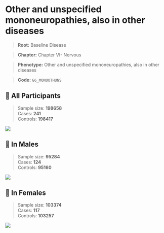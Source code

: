 # Other and unspecified mononeuropathies, also in other diseases

> **Root:** Baseline Disease  

> **Chapter:** Chapter VI- Nervous  

> **Phenotype:** Other and unspecified mononeuropathies, also in other diseases  

> **Code:** `G6_MONOOTHUNS`

## 🧪 All Participants  
> Sample size: **198658**  
> Cases: **241**  
> Controls: **198417**
<img src="/Disease/Figures/ALL/Incidence/G6_MONOOTHUNS.png"/>
<CsvTable src="/Disease_Data/ALL/Incidence/COX_G6_MONOOTHUNS.csv" label="🔍 View full results" />

## 👨 In Males  
> Sample size: **95284**  
> Cases: **124**  
> Controls: **95160**
<img src="/Disease/Figures/Male/Incidence/G6_MONOOTHUNS.png"/>
<CsvTable src="/Disease_Data/Male/Incidence/COX_G6_MONOOTHUNS.csv" label="🔍 View full results" />

## 👩 In Females  
> Sample size: **103374**  
> Cases: **117**  
> Controls: **103257**
<img src="/Disease/Figures/Female/Incidence/G6_MONOOTHUNS.png"/>
<CsvTable src="/Disease_Data/Female/Incidence/COX_G6_MONOOTHUNS.csv" label="🔍 View full results" />
